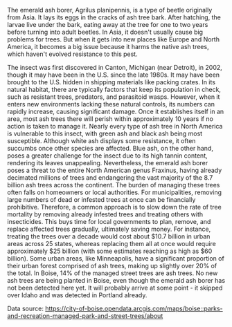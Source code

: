 The emerald ash borer, Agrilus planipennis, is a type of beetle originally from Asia. It lays its eggs in the cracks of ash tree bark. After hatching, the larvae live under the bark, eating away at the tree for one to two years before turning into adult beetles. In Asia, it doesn't usually cause big problems for trees. But when it gets into new places like Europe and North America, it becomes a big issue because it harms the native ash trees, which haven't evolved resistance to this pest.

The insect was first discovered in Canton, Michigan (near Detroit), in 2002, though it may have been in the U.S. since the late 1980s. It may have been brought to the U.S. hidden in shipping materials like packing crates. In its natural habitat, there are typically factors that keep its population in check, such as resistant trees, predators, and parasitoid wasps. However, when it enters new environments lacking these natural controls, its numbers can rapidly increase, causing significant damage.
Once it establishes itself in an area, most ash trees there will perish within approximately 10 years if no action is taken to manage it. Nearly every type of ash tree in North America is vulnerable to this insect, with green ash and black ash being most susceptible. Although white ash displays some resistance, it often succumbs once other species are affected. Blue ash, on the other hand, poses a greater challenge for the insect due to its high tannin content, rendering its leaves unappealing. Nevertheless, the emerald ash borer poses a threat to the entire North American genus Fraxinus, having already decimated millions of trees and endangering the vast majority of the 8.7 billion ash trees across the continent.
The burden of managing these trees often falls on homeowners or local authorities. For municipalities, removing large numbers of dead or infested trees at once can be financially prohibitive. Therefore, a common approach is to slow down the rate of tree mortality by removing already infested trees and treating others with insecticides. This buys time for local governments to plan, remove, and replace affected trees gradually, ultimately saving money. For instance, treating the trees over a decade would cost about $10.7 billion in urban areas across 25 states, whereas replacing them all at once would require approximately $25 billion (with some estimates reaching as high as $60 billion). Some urban areas, like Minneapolis, have a significant proportion of their urban forest comprised of ash trees, making up slightly over 20% of the total. In Boise, 14% of the managed street trees are ash trees. No new ash trees are being planted in Boise, even though the emerald ash borer has not been detected here yet. It will probably arrive at some point - it skipped over Idaho and was detected in Portland already.

Data source: https://city-of-boise.opendata.arcgis.com/maps/boise::parks-and-recreation-managed-park-and-street-trees/about 

